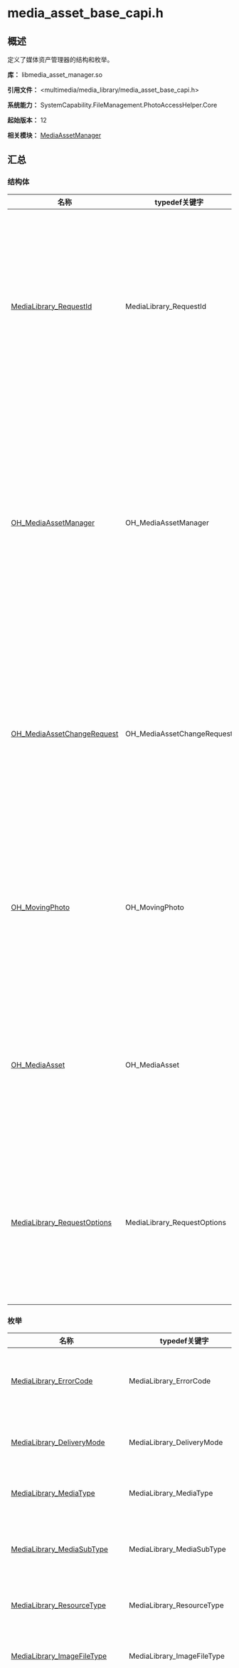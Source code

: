 # media_asset_base_capi.h

## 概述

定义了媒体资产管理器的结构和枚举。

**库：** libmedia_asset_manager.so

**引用文件：** <multimedia/media_library/media_asset_base_capi.h>

**系统能力：** SystemCapability.FileManagement.PhotoAccessHelper.Core

**起始版本：** 12

**相关模块：** [MediaAssetManager](capi-mediaassetmanager.md)

## 汇总

### 结构体

| 名称 | typedef关键字 | 描述 |
| -- | -- | -- |
| [MediaLibrary_RequestId](capi-mediaassetmanager-medialibrary-requestid.md) | MediaLibrary_RequestId | 定义请求Id。<br>当请求媒体库资源时，会返回此类型。<br>请求Id可用于取消请求。 |
| [OH_MediaAssetManager](capi-mediaassetmanager-oh-mediaassetmanager.md) | OH_MediaAssetManager | 定义媒体资产管理器。<br>此结构提供了请求媒体库资源的能力。<br>如果创建失败，则返回空指针。 |
| [OH_MediaAssetChangeRequest](capi-mediaassetmanager-oh-mediaassetchangerequest.md) | OH_MediaAssetChangeRequest | 定义媒体资产更改请求。<br>此结构体提供了处理媒体资产更改请求的能力。 |
| [OH_MovingPhoto](capi-mediaassetmanager-oh-movingphoto.md) | OH_MovingPhoto | 定义动态照片。<br>此结构体提供了获取关于动态照片的信息的能力。 |
| [OH_MediaAsset](capi-mediaassetmanager-oh-mediaasset.md) | OH_MediaAsset | 定义媒体资产。<br>此结构体提供了封装文件资源属性的能力。 |
| [MediaLibrary_RequestOptions](capi-mediaassetmanager-medialibrary-requestoptions.md) | MediaLibrary_RequestOptions | 请求策略模式配置项。<br>此结构体为媒体资源请求策略模式配置项。 |

### 枚举

| 名称 | typedef关键字 | 描述 |
| -- | -- | -- |
| [MediaLibrary_ErrorCode](#medialibrary_errorcode) | MediaLibrary_ErrorCode | 媒体库错误代码的枚举。 |
| [MediaLibrary_DeliveryMode](#medialibrary_deliverymode) | MediaLibrary_DeliveryMode | 请求资源分发模式。 |
| [MediaLibrary_MediaType](#medialibrary_mediatype) | MediaLibrary_MediaType | 媒体类型的枚举。 |
| [MediaLibrary_MediaSubType](#medialibrary_mediasubtype) | MediaLibrary_MediaSubType | 媒体资源子类型的枚举。 |
| [MediaLibrary_ResourceType](#medialibrary_resourcetype) | MediaLibrary_ResourceType | 资源类型的枚举。 |
| [MediaLibrary_ImageFileType](#medialibrary_imagefiletype) | MediaLibrary_ImageFileType | 图像文件类型的枚举。 |
| [MediaLibrary_MediaQuality](#medialibrary_mediaquality) | MediaLibrary_MediaQuality | 媒体资源质量枚举。此枚举与请求媒体资源时定义的分发模式有关。 |
| [MediaLibrary_MediaContentType](#medialibrary_mediacontenttype) | MediaLibrary_MediaContentType | 媒体内容类型的枚举。 |

### 函数

| 名称 | typedef关键字 | 描述 |
| -- | -- | -- |
| [typedef void (\*OH_MediaLibrary_OnDataPrepared)(int32_t result, MediaLibrary_RequestId requestId)](#oh_medialibrary_ondataprepared) | OH_MediaLibrary_OnDataPrepared | 当所请求的媒体资源准备完成时会触发回调。 |
| [typedef void (\*OH_MediaLibrary_OnImageDataPrepared)(MediaLibrary_ErrorCode result, MediaLibrary_RequestId requestId, MediaLibrary_MediaQuality mediaQuality, MediaLibrary_MediaContentType type,OH_ImageSourceNative* imageSourceNative)](#oh_medialibrary_onimagedataprepared) | OH_MediaLibrary_OnImageDataPrepared | 当请求的图像源准备就绪时会触发回调。 |
| [typedef void (\*OH_MediaLibrary_OnMovingPhotoDataPrepared)(MediaLibrary_ErrorCode result, MediaLibrary_RequestId requestId, MediaLibrary_MediaQuality mediaQuality, MediaLibrary_MediaContentType type,OH_MovingPhoto* movingPhoto)](#oh_medialibrary_onmovingphotodataprepared) | OH_MediaLibrary_OnMovingPhotoDataPrepared | 当请求的动态照片准备就绪时会触发回调。 |

### 变量

| 名称 | 描述 |
| -- | -- |
| static const int32_t UUID_STR_MAX_LENGTH = 37 | 定义UUID最大长度。这个常量定义了UUID字符串的最大长度。<br>**起始版本：** 12 |

## 枚举类型说明

### MediaLibrary_ErrorCode

```
enum MediaLibrary_ErrorCode
```

**描述**

媒体库错误代码的枚举。

**起始版本：** 12

| 枚举项 | 描述 |
| -- | -- |
| MEDIA_LIBRARY_OK = 0 | 媒体库结果正常。 |
| MEDIA_LIBRARY_PERMISSION_DENIED = 201 | 权限被拒绝。 |
| MEDIA_LIBRARY_PARAMETER_ERROR = 401 | 强制参数未指定，参数类型不正确或参数验证失败。 |
| MEDIA_LIBRARY_NO_SUCH_FILE = 23800101 | 文件不存在。 |
| MEDIA_LIBRARY_INVALID_DISPLAY_NAME = 23800102 | 显示名称无效。 |
| MEDIA_LIBRARY_INVALID_ASSET_URI = 23800103 | 资产uri无效。 |
| MEDIA_LIBRARY_INVALID_PHOTO_KEY = 23800104 | PhotoKey无效。 |
| MEDIA_LIBRARY_OPERATION_NOT_SUPPORTED = 23800201 | 不支持该操作。 |
| MEDIA_LIBRARY_INTERNAL_SYSTEM_ERROR = 23800301 | 内部系统错误。建议重试并检查日志。可能的原因：<br>1. 数据库已损坏。<br>2. 文件系统异常。<br>3. IPC请求超时。 |

### MediaLibrary_DeliveryMode

```
enum MediaLibrary_DeliveryMode
```

**描述**

请求资源分发模式。

快速分发：不考虑资源质量，直接基于现有资源返回。

高质量分发：返回高质量资源，若没有，则触发生成高质量资源，成功后才返回。

均衡分发：若存在高质量资源，则直接返回高质量资源。否则，先返回低质量资源，并触发生成高质量资源，成功后再返回一次高质量资源。

**起始版本：** 12

| 枚举项 | 描述 |
| -- | -- |
| MEDIA_LIBRARY_FAST_MODE = 0 | 快速分发。 |
| MEDIA_LIBRARY_HIGH_QUALITY_MODE = 1 | 高质量分发。 |
| MEDIA_LIBRARY_BALANCED_MODE = 2 | 均衡分发。 |

### MediaLibrary_MediaType

```
enum MediaLibrary_MediaType
```

**描述**

媒体类型的枚举。

**起始版本：** 12

| 枚举项 | 描述 |
| -- | -- |
| MEDIA_LIBRARY_IMAGE = 1 | 图像资产。 |
| MEDIA_LIBRARY_VIDEO = 2 | 视频资产。 |

### MediaLibrary_MediaSubType

```
enum MediaLibrary_MediaSubType
```

**描述**

媒体资源子类型的枚举。

**起始版本：** 12

| 枚举项 | 描述 |
| -- | -- |
| MEDIA_LIBRARY_DEFAULT = 0 | 默认照片类型。 |
| MEDIA_LIBRARY_MOVING_PHOTO = 3 | 动态照片类型。 |
| MEDIA_LIBRARY_BURST = 4 | 连拍照片类型。 |

### MediaLibrary_ResourceType

```
enum MediaLibrary_ResourceType
```

**描述**

资源类型的枚举。

**起始版本：** 12

| 枚举项 | 描述 |
| -- | -- |
| MEDIA_LIBRARY_IMAGE_RESOURCE = 1 | 图像资源。 |
| MEDIA_LIBRARY_VIDEO_RESOURCE = 2 | 视频资源。 |

### MediaLibrary_ImageFileType

```
enum MediaLibrary_ImageFileType
```

**描述**

图像文件类型的枚举。

**起始版本：** 12

| 枚举项 | 描述 |
| -- | -- |
| MEDIA_LIBRARY_IMAGE_JPEG = 1 | JPEG类型。 |
| MEDIA_LIBRARY_FILE_VIDEO = 3 | MPEG类型。<br>**起始版本：** 19 |

### MediaLibrary_MediaQuality

```
enum MediaLibrary_MediaQuality
```

**描述**

媒体资源质量枚举。

此枚举与请求媒体资源时定义的分发模式有关。

快速分发：不考虑资源质量，直接基于现有资源返回。

高质量分发：返回高质量资源，若没有，则触发生成高质量资源，成功后才返回。

均衡分发：若存在高质量资源，则直接返回高质量资源。否则，先返回低质量资源，并触发生成高质量资源，成功后再返回一次高质量资源。

**起始版本：** 12

| 枚举项 | 描述 |
| -- | -- |
| MEDIA_LIBRARY_QUALITY_FAST = 1 | 不考虑资源质量，直接返回的现有资源。 |
| MEDIA_LIBRARY_QUALITY_FULL = 2 | 高质量资源。 |

### MediaLibrary_MediaContentType

```
enum MediaLibrary_MediaContentType
```

**描述**

媒体内容类型的枚举。

**起始版本：** 12

| 枚举项 | 描述 |
| -- | -- |
| MEDIA_LIBRARY_COMPRESSED = 1 | 压缩媒体内容类型。 |
| MEDIA_LIBRARY_PICTURE_OBJECT = 2 | 图片对象媒体内容类型。 |


## 函数说明

### OH_MediaLibrary_OnDataPrepared()

```
typedef void (*OH_MediaLibrary_OnDataPrepared)(int32_t result, MediaLibrary_RequestId requestId)
```

**描述**

当所请求的媒体资源准备完成时会触发回调。

**起始版本：** 12


**参数：**

| 参数项 | 描述 |
| -- | -- |
| int32_t result | 请求资源处理的结果。 |
|  MediaLibrary_RequestId requestId | 请求Id。 |

### OH_MediaLibrary_OnImageDataPrepared()

```
typedef void (*OH_MediaLibrary_OnImageDataPrepared)(MediaLibrary_ErrorCode result,MediaLibrary_RequestId requestId, MediaLibrary_MediaQuality mediaQuality, MediaLibrary_MediaContentType type,OH_ImageSourceNative* imageSourceNative)
```

**描述**

当请求的图像源准备就绪时会触发回调。

**起始版本：** 12


**参数：**

| 参数项 | 描述 |
| -- | -- |
| [MediaLibrary_ErrorCode](#medialibrary_errorcode) result | 处理所请求资源的结果[MediaLibrary_ErrorCode](#medialibrary_errorcode)。 |
| [MediaLibrary_RequestId](capi-mediaassetmanager-medialibrary-requestid.md) requestId | 请求的[MediaLibrary_RequestId](capi-mediaassetmanager-medialibrary-requestid.md)。 |
|  [MediaLibrary_MediaQuality](#medialibrary_mediaquality) mediaQuality | 请求源的[MediaLibrary_MediaQuality](#medialibrary_mediaquality)。 |
|  [MediaLibrary_MediaContentType](capi-media-asset-base-capi-h.md#medialibrary_mediacontenttype) type | 请求源的[MediaLibrary_MediaContentType](capi-media-asset-base-capi-h.md#medialibrary_mediacontenttype)。 |
| [OH_ImageSourceNative](../apis-image-kit/capi-image-nativemodule-oh-imagesourcenative.md)* imageSourceNative | 当请求的图像源准备就绪时获取[OH_ImageSourceNative](../apis-image-kit/capi-image-nativemodule-oh-imagesourcenative.md)。 |

### OH_MediaLibrary_OnMovingPhotoDataPrepared()

```
typedef void (*OH_MediaLibrary_OnMovingPhotoDataPrepared)(MediaLibrary_ErrorCode result,MediaLibrary_RequestId requestId, MediaLibrary_MediaQuality mediaQuality, MediaLibrary_MediaContentType type,OH_MovingPhoto* movingPhoto)
```

**描述**

当请求的动态照片准备就绪时会触发回调。

**起始版本：** 13


**参数：**

| 参数项 | 描述 |
| -- | -- |
| [MediaLibrary_ErrorCode](#medialibrary_errorcode) result | 处理所请求资源的结果[MediaLibrary_ErrorCode](capi-media-asset-base-capi-h.md#medialibrary_errorcode)。 |
| [MediaLibrary_RequestId](capi-mediaassetmanager-medialibrary-requestid.md) requestId | 请求的[MediaLibrary_RequestId](capi-mediaassetmanager-medialibrary-requestid.md)。 |
|  [MediaLibrary_MediaQuality](#medialibrary_mediaquality) mediaQuality | 请求资源的[MediaLibrary_MediaQuality](#medialibrary_mediaquality)。 |
|  [MediaLibrary_MediaContentType](capi-media-asset-base-capi-h.md#medialibrary_mediacontenttype) type | 请求资源的[MediaLibrary_MediaContentType](capi-media-asset-base-capi-h.md#medialibrary_mediacontenttype)。 |
| [OH_MovingPhoto](capi-mediaassetmanager-oh-movingphoto.md)* movingPhoto | 当请求的动态图片准备就绪时获取[OH_MovingPhoto](capi-mediaassetmanager-oh-movingphoto.md)。 |


